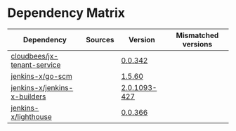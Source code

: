 # Dependency Matrix

Dependency | Sources | Version | Mismatched versions
---------- | ------- | ------- | -------------------
[cloudbees/jx-tenant-service](https://github.com/cloudbees/jx-tenant-service) |  | [0.0.342](https://github.com/cloudbees/jx-tenant-service/releases/tag/v0.0.342) | 
[jenkins-x/go-scm](https://github.com/jenkins-x/go-scm) |  | [1.5.60]() | 
[jenkins-x/jenkins-x-builders](https://github.com/jenkins-x/jenkins-x-builders) |  | [2.0.1093-427]() | 
[jenkins-x/lighthouse](https://github.com/jenkins-x/lighthouse) |  | [0.0.366]() | 
